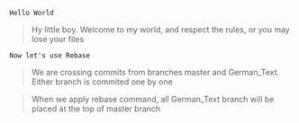 `Hello World`

> Hy little boy. Welcome to my world, and respect the rules, or you
may lose your files

`Now let's use Rebase`

> We are crossing commits from branches master and German_Text.
Either branch is commited one by one

> When we apply rebase command, all German_Text branch will be placed at the
top of master branch
